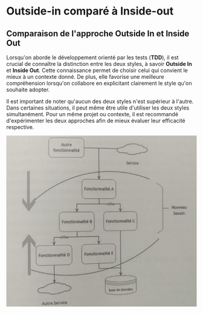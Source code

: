 Outside-in comparé à Inside-out
================================================================

## Comparaison de l'approche Outside In et Inside Out

Lorsqu'on aborde le développement orienté par les tests (**TDD**), il est crucial de connaître la distinction entre les deux styles, à savoir **Outside In** et **Inside Out**. Cette connaissance permet de choisir celui qui convient le mieux à un contexte donné. De plus, elle favorise une meilleure compréhension lorsqu'on collabore en explicitant clairement le style qu'on souhaite adopter.

Il est important de noter qu'aucun des deux styles n'est supérieur à l'autre. Dans certaines situations, il peut même être utile d'utiliser les deux styles simultanément. Pour un même projet ou contexte, il est recommandé d'expérimenter les deux approches afin de mieux évaluer leur efficacité respective.

![img.png](outside-vs-inside.png "Outside-in vs Inside-out")
